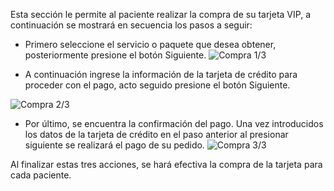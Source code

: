 Esta sección le permite al paciente realizar la compra de su tarjeta VIP, a continuación se mostrará en secuencia los pasos a seguir:

* Primero seleccione el servicio o paquete que desea obtener, posteriormente presione el botón Siguiente.
![Compra 1/3](https://s3-us-west-2.amazonaws.com/andarwiki/comprarTarjeta1.jpg)


* A continuación ingrese la información de la tarjeta de crédito para proceder con el pago, acto seguido presione el botón Siguiente.

![Compra 2/3](https://s3-us-west-2.amazonaws.com/andarwiki/comprarTarjeta2.jpg)

* Por último, se encuentra la confirmación del pago. Una vez introducidos los datos de la tarjeta de crédito en el paso anterior al presionar siguiente se realizará el pago de su pedido.
![Compra 3/3](https://s3-us-west-2.amazonaws.com/andarwiki/comprarTarjeta3.jpg) 

Al finalizar estas tres acciones, se hará efectiva la compra de la tarjeta para cada paciente. 